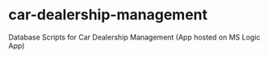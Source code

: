 # car-dealership-management
Database Scripts for Car Dealership Management (App hosted on MS Logic App)
